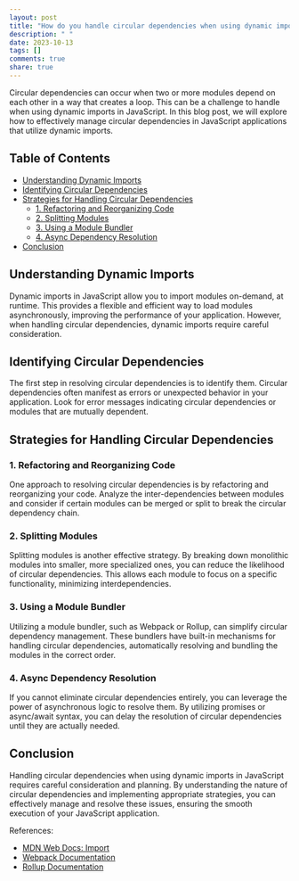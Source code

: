 ```yaml
---
layout: post
title: "How do you handle circular dependencies when using dynamic imports in JavaScript?"
description: " "
date: 2023-10-13
tags: []
comments: true
share: true
---
```


Circular dependencies can occur when two or more modules depend on each other in a way that creates a loop. This can be a challenge to handle when using dynamic imports in JavaScript. In this blog post, we will explore how to effectively manage circular dependencies in JavaScript applications that utilize dynamic imports.

## Table of Contents

- [Understanding Dynamic Imports](#understanding-dynamic-imports)
- [Identifying Circular Dependencies](#identifying-circular-dependencies)
- [Strategies for Handling Circular Dependencies](#strategies-for-handling-circular-dependencies)
  - [1. Refactoring and Reorganizing Code](#1-refactoring-and-reorganizing-code)
  - [2. Splitting Modules](#2-splitting-modules)
  - [3. Using a Module Bundler](#3-using-a-module-bundler)
  - [4. Async Dependency Resolution](#4-async-dependency-resolution)
- [Conclusion](#conclusion)

## Understanding Dynamic Imports

Dynamic imports in JavaScript allow you to import modules on-demand, at runtime. This provides a flexible and efficient way to load modules asynchronously, improving the performance of your application. However, when handling circular dependencies, dynamic imports require careful consideration.

## Identifying Circular Dependencies

The first step in resolving circular dependencies is to identify them. Circular dependencies often manifest as errors or unexpected behavior in your application. Look for error messages indicating circular dependencies or modules that are mutually dependent.

## Strategies for Handling Circular Dependencies

### 1. Refactoring and Reorganizing Code

One approach to resolving circular dependencies is by refactoring and reorganizing your code. Analyze the inter-dependencies between modules and consider if certain modules can be merged or split to break the circular dependency chain.

### 2. Splitting Modules

Splitting modules is another effective strategy. By breaking down monolithic modules into smaller, more specialized ones, you can reduce the likelihood of circular dependencies. This allows each module to focus on a specific functionality, minimizing interdependencies.

### 3. Using a Module Bundler

Utilizing a module bundler, such as Webpack or Rollup, can simplify circular dependency management. These bundlers have built-in mechanisms for handling circular dependencies, automatically resolving and bundling the modules in the correct order.

### 4. Async Dependency Resolution

If you cannot eliminate circular dependencies entirely, you can leverage the power of asynchronous logic to resolve them. By utilizing promises or async/await syntax, you can delay the resolution of circular dependencies until they are actually needed.

## Conclusion

Handling circular dependencies when using dynamic imports in JavaScript requires careful consideration and planning. By understanding the nature of circular dependencies and implementing appropriate strategies, you can effectively manage and resolve these issues, ensuring the smooth execution of your JavaScript application.

References:
- [MDN Web Docs: Import](https://developer.mozilla.org/en-US/docs/Web/JavaScript/Reference/Statements/import)
- [Webpack Documentation](https://webpack.js.org/concepts/)
- [Rollup Documentation](https://rollupjs.org/guide/en/)